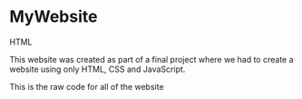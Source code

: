 # MyWebsite
HTML

This website was created as part of a final project where we had to create a website using only HTML, CSS and JavaScript. 

This is the raw code for all of the website
